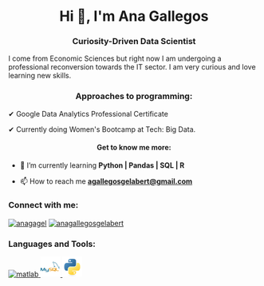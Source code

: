 <h1 align="center">Hi 👋, I'm Ana Gallegos</h1>
<h3 align="center">Curiosity-Driven Data Scientist</h3>
I come from Economic Sciences but right now I am undergoing a professional reconversion towards the IT sector. I am very curious and love learning new skills.


<h3 align="center">Approaches to programming:</h3>


✔ Google Data Analytics Professional Certificate

✔ Currently doing Women's Bootcamp at Tech: Big Data.

<h4 align="center">Get to know me more:</h4>

- 🌱 I’m currently learning **Python | Pandas | SQL | R**

- 📫 How to reach me **agallegosgelabert@gmail.com**

<h3 align="left">Connect with me:</h3>
<p align="left">
<a href="https://twitter.com/anagagel" target="blank"><img align="center" src="https://raw.githubusercontent.com/rahuldkjain/github-profile-readme-generator/master/src/images/icons/Social/twitter.svg" alt="anagagel" height="30" width="40" /></a>
<a href="https://linkedin.com/in/anagallegosgelabert" target="blank"><img align="center" src="https://raw.githubusercontent.com/rahuldkjain/github-profile-readme-generator/master/src/images/icons/Social/linked-in-alt.svg" alt="anagallegosgelabert" height="30" width="40" /></a>
</p>

<h3 align="left">Languages and Tools:</h3>
<p align="left"> <a href="https://www.mathworks.com/" target="_blank" rel="noreferrer"> <img src="https://upload.wikimedia.org/wikipedia/commons/2/21/Matlab_Logo.png" alt="matlab" width="40" height="40"/> </a> <a href="https://www.my
.com/" target="_blank" rel="noreferrer"> <img src="https://raw.githubusercontent.com/devicons/devicon/master/icons/mysql/mysql-original-wordmark.svg" alt="mysql" width="40" height="40"/> </a> <a href="https://www.python.org" target="_blank" rel="noreferrer"> <img src="https://raw.githubusercontent.com/devicons/devicon/master/icons/python/python-original.svg" alt="python" width="40" height="40"/> </a> </p>
